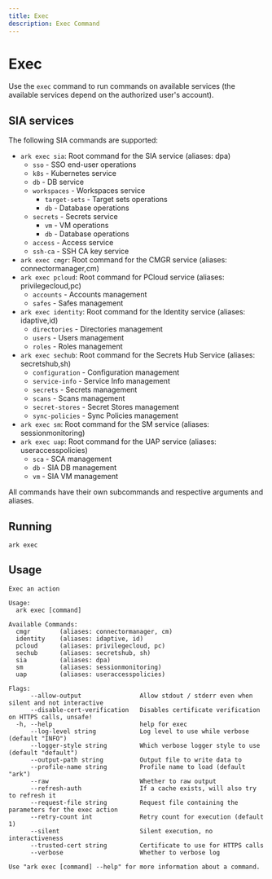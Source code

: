 ```yaml
---
title: Exec
description: Exec Command
---
```


# Exec

Use the `exec` command to run commands on available services (the available services depend on the authorized user's account).

## SIA services

The following SIA commands are supported:

- `ark exec sia`: Root command for the SIA service (aliases: dpa)
    - `sso` - SSO end-user operations
    - `k8s` - Kubernetes service
    - `db` - DB service
    - `workspaces` - Workspaces service
      - `target-sets` - Target sets operations
      - `db` - Database operations
    - `secrets` - Secrets service
      - `vm` - VM operations
      - `db` - Database operations
    - `access` - Access service
    - `ssh-ca` - SSH CA key service
- `ark exec cmgr`: Root command for the CMGR service (aliases: connectormanager,cm)
- `ark exec pcloud`: Root command for PCloud service (aliases: privilegecloud,pc)
    - `accounts` - Accounts management
    - `safes` - Safes management
- `ark exec identity`: Root command for the Identity service (aliases: idaptive,id)
    - `directories` - Directories management
    - `users` - Users management
    - `roles` - Roles management
-  `ark exec sechub`: Root command for the Secrets Hub Service (aliases: secretshub,sh)
    - `configuration` - Configuration management
    - `service-info` - Service Info management
    - `secrets` - Secrets management
    - `scans` - Scans management
    - `secret-stores` - Secret Stores management
    - `sync-policies` - Sync Policies management
- `ark exec sm`: Root command for the SM service (aliases: sessionmonitoring)
- `ark exec uap`: Root command for the UAP service (aliases: useraccesspolicies)
    - `sca` - SCA management
    - `db` - SIA DB management
    - `vm` - SIA VM management

All commands have their own subcommands and respective arguments and aliases.

## Running
```shell linenums="0"
ark exec
```

## Usage
```shell
Exec an action

Usage:
  ark exec [command]

Available Commands:
  cmgr        (aliases: connectormanager, cm)
  identity    (aliases: idaptive, id)
  pcloud      (aliases: privilegecloud, pc)
  sechub      (aliases: secretshub, sh)
  sia         (aliases: dpa)
  sm          (aliases: sessionmonitoring)
  uap         (aliases: useraccesspolicies)

Flags:
      --allow-output                Allow stdout / stderr even when silent and not interactive
      --disable-cert-verification   Disables certificate verification on HTTPS calls, unsafe!
  -h, --help                        help for exec
      --log-level string            Log level to use while verbose (default "INFO")
      --logger-style string         Which verbose logger style to use (default "default")
      --output-path string          Output file to write data to
      --profile-name string         Profile name to load (default "ark")
      --raw                         Whether to raw output
      --refresh-auth                If a cache exists, will also try to refresh it
      --request-file string         Request file containing the parameters for the exec action
      --retry-count int             Retry count for execution (default 1)
      --silent                      Silent execution, no interactiveness
      --trusted-cert string         Certificate to use for HTTPS calls
      --verbose                     Whether to verbose log

Use "ark exec [command] --help" for more information about a command.
```
